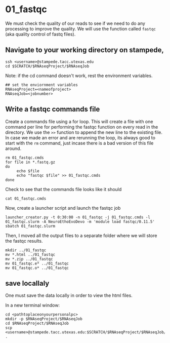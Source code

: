 # 01_fastqc 

We must check the quality of our reads to see if we need to do any processing to improve the quality. We will use the function called `fastqc` (aka quality control of fastq files).

## Navigate to your working directory on stampede, 

~~~ {.bash}
ssh <username>@stampede.tacc.utexas.edu
cd $SCRATCH/$RNAseqProject/$RNAseqJob
~~~

Note: if the cd command doesn't work, rest the environment variables.

~~~ {.bash}
## set the enviornment variables 
RNAseqProject=<nameofproject>
RNAseqJob=<jobnumber>
~~~

## Write a fastqc commands file 

Create a commands file using a for loop. This will create a file with one command per line for performing the fastqc function on every read in the directory. We use the `>>` function to append the new line to the existing file. In case we made an error and are rerunning the loop, its always good to start with the `rm` command, just incase there is a bad version of this file around.

~~~ {.bash}
rm 01_fastqc.cmds 
for file in *.fastq.gz
do
     echo $file
     echo "fastqc $file" >> 01_fastqc.cmds
done
~~~

Check to see that the commands file looks like it should

~~~ {.bash}
cat 01_fastqc.cmds
~~~

Now, create a launcher script and launch the fastqc job

~~~ {.bash}
launcher_creator.py -t 0:30:00 -n 01_fastqc -j 01_fastqc.cmds -l 01_fastqc.slurm -A NeuroEthoEvoDevo -m 'module load fastqc/0.11.5'
sbatch 01_fastqc.slurm
~~~

Then, I moved all the output files to a separate folder where we will store the fastqc results.

~~~ {.bash}
mkdir ../01_fastqc
mv *.html ../01_fastqc
mv *.zip ../01_fastqc
mv 01_fastqc.e* ../01_fastqc
mv 01_fastqc.o* ../01_fastqc
~~~

## save locallaly

One must save the data locally in order to view the html files. 

In a new terminal window:

~~~ {.bash}
cd <pathtoplaceonyourpersonalpc>
mkdir -p $RNAseqProject/$RNAseqJob
cd $RNAseqProject/$RNAseqJob
scp <username>@stampede.tacc.utexas.edu:$SCRATCH/$RNAseqProject/$RNAseqJob/01_fastqc/*html .
~~~